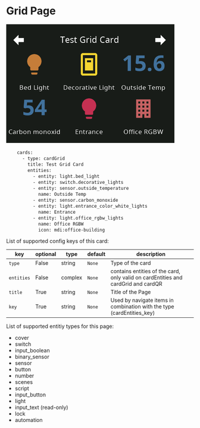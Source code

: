 # Grid Page

![card-grid](img/card-grid.png)


```
    cards:
      - type: cardGrid
        title: Test Grid Card
        entities:
          - entity: light.bed_light
          - entity: switch.decorative_lights
          - entity: sensor.outside_temperature
            name: Outside Temp
          - entity: sensor.carbon_monoxide
          - entity: light.entrance_color_white_lights
            name: Entrance
          - entity: light.office_rgbw_lights
            name: Office RGBW
            icon: mdi:office-building
```

List of supported config keys of this card:

key | optional | type | default | description
-- | -- | -- | -- | --
`type` | False | string | `None` | Type of the card
`entities` | False | complex | `None` | contains entities of the card, only valid on cardEntities and cardGrid and cardQR
`title` | True | string | `None` | Title of the Page 
`key` | True | string | `None` | Used by navigate items in combination with the type (cardEntities_key)

List of supported entitiy types for this page:

- cover
- switch
- input_boolean
- binary_sensor
- sensor
- button
- number
- scenes
- script
- input_button
- light
- input_text (read-only)
- lock
- automation